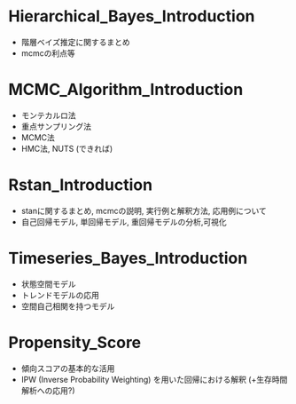 # Hierarchical_Bayes_Introduction

- 階層ベイズ推定に関するまとめ
- mcmcの利点等

# MCMC_Algorithm_Introduction

- モンテカルロ法
- 重点サンプリング法
- MCMC法
- HMC法, NUTS (できれば)

# Rstan_Introduction

- stanに関するまとめ, mcmcの説明, 実行例と解釈方法, 応用例について
- 自己回帰モデル, 単回帰モデル, 重回帰モデルの分析,可視化

# Timeseries_Bayes_Introduction

- 状態空間モデル
- トレンドモデルの応用
- 空間自己相関を持つモデル

# Propensity_Score

- 傾向スコアの基本的な活用
- IPW (Inverse Probability Weighting) を用いた回帰における解釈 (+生存時間解析への応用?)


